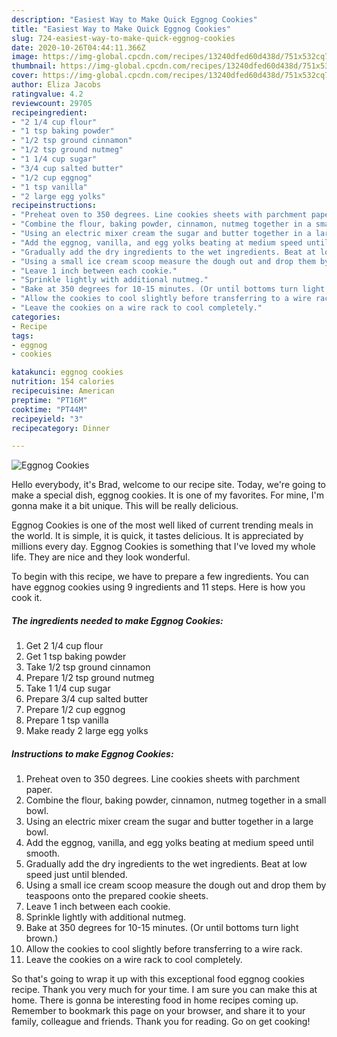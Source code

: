 ```yaml
---
description: "Easiest Way to Make Quick Eggnog Cookies"
title: "Easiest Way to Make Quick Eggnog Cookies"
slug: 724-easiest-way-to-make-quick-eggnog-cookies
date: 2020-10-26T04:44:11.366Z
image: https://img-global.cpcdn.com/recipes/13240dfed60d438d/751x532cq70/eggnog-cookies-recipe-main-photo.jpg
thumbnail: https://img-global.cpcdn.com/recipes/13240dfed60d438d/751x532cq70/eggnog-cookies-recipe-main-photo.jpg
cover: https://img-global.cpcdn.com/recipes/13240dfed60d438d/751x532cq70/eggnog-cookies-recipe-main-photo.jpg
author: Eliza Jacobs
ratingvalue: 4.2
reviewcount: 29705
recipeingredient:
- "2 1/4 cup flour"
- "1 tsp baking powder"
- "1/2 tsp ground cinnamon"
- "1/2 tsp ground nutmeg"
- "1 1/4 cup sugar"
- "3/4 cup salted butter"
- "1/2 cup eggnog"
- "1 tsp vanilla"
- "2 large egg yolks"
recipeinstructions:
- "Preheat oven to 350 degrees. Line cookies sheets with parchment paper."
- "Combine the flour, baking powder, cinnamon, nutmeg together in a small bowl."
- "Using an electric mixer cream the sugar and butter together in a large bowl."
- "Add the eggnog, vanilla, and egg yolks beating at medium speed until smooth."
- "Gradually add the dry ingredients to the wet ingredients. Beat at low speed just until blended."
- "Using a small ice cream scoop measure the dough out and drop them by teaspoons onto the prepared cookie sheets."
- "Leave 1 inch between each cookie."
- "Sprinkle lightly with additional nutmeg."
- "Bake at 350 degrees for 10-15 minutes. (Or until bottoms turn light brown.)"
- "Allow the cookies to cool slightly before transferring to a wire rack."
- "Leave the cookies on a wire rack to cool completely."
categories:
- Recipe
tags:
- eggnog
- cookies

katakunci: eggnog cookies 
nutrition: 154 calories
recipecuisine: American
preptime: "PT16M"
cooktime: "PT44M"
recipeyield: "3"
recipecategory: Dinner

---
```



![Eggnog Cookies](https://img-global.cpcdn.com/recipes/13240dfed60d438d/751x532cq70/eggnog-cookies-recipe-main-photo.jpg)

Hello everybody, it's Brad, welcome to our recipe site. Today, we're going to make a special dish, eggnog cookies. It is one of my favorites. For mine, I'm gonna make it a bit unique. This will be really delicious.



Eggnog Cookies is one of the most well liked of current trending meals in the world. It is simple, it is quick, it tastes delicious. It is appreciated by millions every day. Eggnog Cookies is something that I've loved my whole life. They are nice and they look wonderful.


To begin with this recipe, we have to prepare a few ingredients. You can have eggnog cookies using 9 ingredients and 11 steps. Here is how you cook it.

<!--inarticleads1-->

##### The ingredients needed to make Eggnog Cookies:

1. Get 2 1/4 cup flour
1. Get 1 tsp baking powder
1. Take 1/2 tsp ground cinnamon
1. Prepare 1/2 tsp ground nutmeg
1. Take 1 1/4 cup sugar
1. Prepare 3/4 cup salted butter
1. Prepare 1/2 cup eggnog
1. Prepare 1 tsp vanilla
1. Make ready 2 large egg yolks




<!--inarticleads2-->

##### Instructions to make Eggnog Cookies:

1. Preheat oven to 350 degrees. Line cookies sheets with parchment paper.
1. Combine the flour, baking powder, cinnamon, nutmeg together in a small bowl.
1. Using an electric mixer cream the sugar and butter together in a large bowl.
1. Add the eggnog, vanilla, and egg yolks beating at medium speed until smooth.
1. Gradually add the dry ingredients to the wet ingredients. Beat at low speed just until blended.
1. Using a small ice cream scoop measure the dough out and drop them by teaspoons onto the prepared cookie sheets.
1. Leave 1 inch between each cookie.
1. Sprinkle lightly with additional nutmeg.
1. Bake at 350 degrees for 10-15 minutes. (Or until bottoms turn light brown.)
1. Allow the cookies to cool slightly before transferring to a wire rack.
1. Leave the cookies on a wire rack to cool completely.




So that's going to wrap it up with this exceptional food eggnog cookies recipe. Thank you very much for your time. I am sure you can make this at home. There is gonna be interesting food in home recipes coming up. Remember to bookmark this page on your browser, and share it to your family, colleague and friends. Thank you for reading. Go on get cooking!
